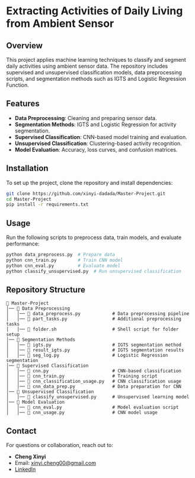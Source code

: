 # Extracting Activities of Daily Living from Ambient Sensor

## Overview

This project applies machine learning techniques to classify and segment daily activities using ambient sensor data. The repository includes supervised and unsupervised classification models, data preprocessing scripts, and segmentation methods such as IGTS and Logistic Regression Function.

## Features

- **Data Preprocessing**: Cleaning and preparing sensor data.
- **Segmentation Methods**: IGTS and Logistic Regression for activity segmentation.
- **Supervised Classification**: CNN-based model training and evaluation.
- **Unsupervised Classification**: Clustering-based activity recognition.
- **Model Evaluation**: Accuracy, loss curves, and confusion matrices.

## Installation

To set up the project, clone the repository and install dependencies:

```bash
git clone https://github.com/xinyi-dadada/Master-Project.git
cd Master-Project
pip install -r requirements.txt
```

## Usage

Run the following scripts to preprocess data, train models, and evaluate performance:

```bash
python data_preprocess.py  # Prepare data
python cnn_train.py        # Train CNN model
python cnn_eval.py         # Evaluate model
python classify_unsupervised.py  # Run unsupervised classification
```

## Repository Structure

```
📂 Master-Project
│── 📂 Data Preprocessing
│   │── 📜 data_preprocess.py            # Data preprocessing pipeline
│   │── 📜 part_tasks.py                 # Additional preprocessing tasks
│   │── 📜 folder.sh                     # Shell script for folder setup
│── 📂 Segmentation Methods
│   │── 📜 igts.py                       # IGTS segmentation method
│   │── 📜 result_igts.py                # IGTS segmentation results
│   │── 📜 seg_log.py                    # Logistic Regression segmentation
│── 📂 Supervised Classification
│   │── 📜 cnn.py                        # CNN-based classification
│   │── 📜 cnn_train.py                  # Training script
│   │── 📜 cnn_classification_usage.py   # CNN classification usage
│   │── 📜 cnn_data_prep.py              # Data preparation for CNN
│── 📂 Unsupervised Classification
│   │── 📜 classify_unsupervised.py      # Unsupervised learning model
│── 📂 Model Evaluation
│   │── 📜 cnn_eval.py                   # Model evaluation script
│   │── 📜 cnn_usage.py                  # CNN model usage

```



## Contact

For questions or collaboration, reach out to:

- **Cheng Xinyi**
- Email: [xinyi.cheng00@gmail.com](mailto\:xinyi.cheng00@gmail.com)
- [LinkedIn](https://www.linkedin.com/in/xinyi-cheng-9b0aa0263/)

